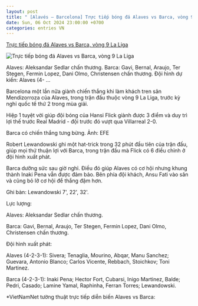 ```yaml
---
layout: post
title: " [Alavés – Barcelona] Trực tiếp bóng đá Alaves vs Barca, vòng 9 La Liga"
date: Sun, 06 Oct 2024 23:00:00 +0700
categories: entries VN
---
```

[Trực tiếp bóng đá Alaves vs Barca, vòng 9 La Liga](https://vietnamnet.vn/truc-tiep-bong-da-alaves-vs-barca-vong-9-la-liga-2329327.html)

![Trực tiếp bóng đá Alaves vs Barca, vòng 9 La Liga](https://static-images.vnncdn.net/vps_images_publish/000001/000003/2024/10/6/lewandowski-ghi-hat-trick-barca-vung-ngoi-dau-la-liga-22146.jpg?width=0&s=H6_oS1YLT6yMuBpoEdelOg)

Alaves: Aleksandar Sedlar chấn thương. Barca: Gavi, Bernal, Araujo, Ter Stegen, Fermin Lopez, Dani Olmo, Christensen chấn thương. Đội hình dự kiến: Alaves (4- ...

Barcelona một lần nữa giành chiến thắng khi làm khách tren sân Mendizorroza của Alaves, trong trận đấu thuộc vòng 9 La Liga, trước kỳ nghỉ quốc tế thứ 2 trong mùa giải.

Hiệp 1 tuyệt vời giúp đội bóng của Hansi Flick giành được 3 điểm và duy trì lợi thế trước Real Madrid - đội trước đó vượt qua Villarreal 2-0.

Barca có chiến thắng tưng bừng. Ảnh: EFE

Robert Lewandowski ghi một hat-trick trong 32 phút đầu tiên của trận đấu, giúp mọi thứ thuận lợi với Barca, trong trận đấu mà Flick có 6 điều chỉnh ở đội hình xuất phát.

Barca dưỡng sức sau giờ nghỉ. Điều đó giúp Alaves có cơ hội nhưng khung thành Inaki Pena vẫn được đảm bảo. Bên phía đội khách, Ansu Fati vào sân và cũng bỏ lỡ cơ hội để thắng đậm hơn.

Ghi bàn: Lewandowski 7', 22', 32'.

Lực lượng:

Alaves: Aleksandar Sedlar chấn thương.

Barca: Gavi, Bernal, Araujo, Ter Stegen, Fermin Lopez, Dani Olmo, Christensen chấn thương.

Đội hình xuất phát:

Alaves (4-2-3-1): Sivera; Tenaglia, Mourino, Abqar, Manu Sanchez; Guevara, Antonio Blanco; Carlos Vicente, Rebbach, Stoichkov; Toni Martinez.

Barca (4-2-3-1): Inaki Pena; Hector Fort, Cubarsi, Inigo Martinez, Balde; Pedri, Casado; Lamine Yamal, Raphinha, Ferran Torres; Lewandowski.

*VietNamNet tường thuật trực tiếp diễn biến Alaves vs Barca:

